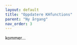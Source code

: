 ```yaml
---
layout: default
title: "Oppdatere KHfunctions" 
parent: "Ny årgang"
nav_order: 3 
---
```


kommer...
